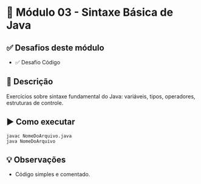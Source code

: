 # 🎯 Módulo 03 - Sintaxe Básica de Java

## ✅ Desafios deste módulo
- ✅ Desafio Código

## 📖 Descrição
Exercícios sobre sintaxe fundamental do Java: variáveis, tipos, operadores, estruturas de controle.

## ▶️ Como executar
```
javac NomeDoArquivo.java
java NomeDoArquivo
```

## 💡 Observações
- Código simples e comentado.